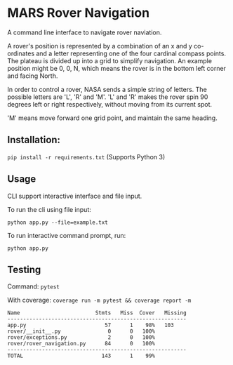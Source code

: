 # MARS Rover Navigation

A command line interface to navigate rover naviation.

A rover's position is represented by a combination of an x and y co-ordinates and a letter representing one of the four cardinal compass points. The plateau is divided up into a grid to simplify navigation. An example position might be 0, 0, N, which means the rover is in the bottom left corner and facing North.

In order to control a rover, NASA sends a simple string of letters. The possible letters are 'L', 'R' and 'M'. 'L' and 'R' makes the rover spin 90 degrees left or right respectively, without moving from its current spot.

'M' means move forward one grid point, and maintain the same heading.

## Installation:

`pip install -r requirements.txt`
(Supports Python 3)

## Usage

CLI support interactive interface and file input.

To run the cli using file input:

`python app.py --file=example.txt`

To run interactive command prompt, run:

`python app.py`

## Testing

Command: `pytest`

With coverage: `coverage run -m pytest && coverage report -m`

```
Name                        Stmts   Miss  Cover   Missing
---------------------------------------------------------
app.py                         57      1    98%   103
rover/__init__.py               0      0   100%
rover/exceptions.py             2      0   100%
rover/rover_navigation.py      84      0   100%
---------------------------------------------------------
TOTAL                         143      1    99%
```
